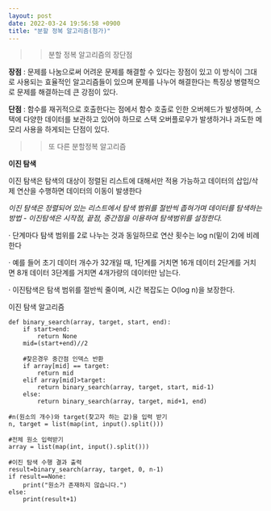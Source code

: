 ```yaml
---
layout: post
date: 2022-03-24 19:56:58 +0900
title: "분할 정복 알고리즘(첨가)"
---
```


>>분할 정복 알고리즘의 장단점

**장점** : 문제를 나눔으로써 어려운 문제를 해결할 수 있다는 장점이 있고 이 방식이 그대로 사용되는 효율적인 알고리즘들이 있으며 문제를 나누어 해결한다는 특징상 병렬적으로 문제를 해결하는데 큰 강점이 있다.

**단점** : 함수를 재귀적으로 호출한다는 점에서 함수 호출로 인한 오버헤드가 발생하며, 스택에 다양한 데이터를 보관하고 있어야 하므로 스택 오버플로우가 발생하거나 과도한 메모리 사용을 하게되는 단점이 있다.

>>또 다른 분할정복 알고리즘

**이진 탐색**

이진 탐색은 탐색의 대상이 정렬된 리스트에 대해서만 적용 가능하고 데이터의 삽입/삭제 연산을 수행하면 데이터의 이동이 발생한다

*이진 탐색은 정렬되어 있는 리스트에서 탐색 범위를 절반씩 좁혀가며 데이터를 탐색하는 방법 - 이진탐색은 시작점, 끝점, 중간점을 이용하여 탐색범위를 설정한다.*

· 단계마다 탐색 범위를 2로 나누는 것과 동일하므로 연산 횟수는 log n(밑이 2)에 비례한다

· 예를 들어 초기 데이터 개수가 32개일 때, 1단계를 거치면 16개 데이터 2단계를 거치면 8개 데이터 3단계를 거치면 4개가량의 데이터만 남는다.

· 이진탐색은 탐색 범위를 절반씩 줄이며, 시간 복잡도는 O(log n)을 보장한다.

이진 탐색 알고리즘
```
def binary_search(array, target, start, end):
    if start>end:
        return None
    mid=(start+end)//2

    #찾은경우 중간점 인덱스 반환
    if array[mid] == target:
        return mid
    elif array[mid]>target:
        return binary_search(array, target, start, mid-1)
    else:
        return binary_search(array, target, mid+1, end)

#n(원소의 개수)와 target(찾고자 하는 값)을 입력 받기
n, target = list(map(int, input().split()))

#전체 원소 입력받기
array = list(map(int, input().split()))

#이진 탐색 수행 결과 출력
result=binary_search(array, target, 0, n-1)
if result==None:
    print("원소가 존재하지 않습니다.")
else:
    print(result+1)
```